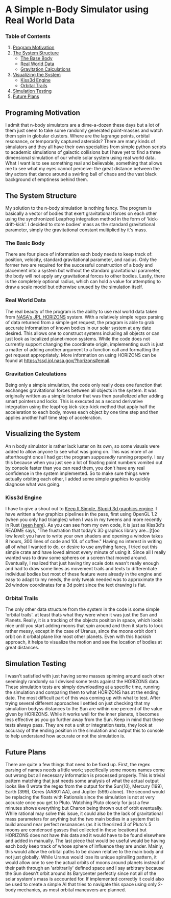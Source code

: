 # A Simple n-Body Simulator using Real World Data
### Table of Contents
1. [Program Motivation](#Program-Motivation)
2. [The System Structure](#The-System-Structure)
    - [The Base Body](#The-Basic-Body)
    - [Real World Data](#Real-World-Data)
    - [Gravitation Calculations](#Gravitation-Calculations)
4. [Visualizing the System](#Visualizing-the-System)
    - [Kiss3d Engine](#Kiss3d-Engine)
    - [Orbital Trails](#Orbital-Trails)
5. [Simulation Testing](#Simulation-Testing)
6. [Future Plans](#Future-Plans)
## Programing Motivation
I admit that n-body simulators are a dime-a-dozen these days but a lot of them just seem to take some randomly generated point-masses and watch them spin in globular clusters. Where are the lagrange points, orbital resonance, or temporarily captured asteroids? There are many kinds of simulators and they all have their own specialties from simple python scripts to academic simulations of galactic collisions but I have yet to find a three dimensional simulation of our whole solar system using real world data. What I want is to see something real and believable, something that allows me to see what my eyes cannot perceive: the great distance between the tiny actors that dance around a swirling ball of chaos and the vast black background of emptiness behind them.
## The System Structure
My solution to the n-body simulation is nothing fancy. The program is basically a vector of bodies that exert gravitational forces on each other using the synchronized Leapfrog integration method in the form of 'kick-drift-kick'. I decided to store bodies' mass as the standard gravitational parameter, simply the gravitational constant multiplied by it's mass.
### The Basic Body
There are four piece of information each body needs to keep track of: position, velocity, standard gravitational parameter, and radius. Only the former two are required for the successful construction of a body and placement into a system but without the standard gravitational parameter, the body will not apply any gravitational forces to other bodies. Lastly, there is the completely optional radius, which can hold a value for attempting to draw a scale model but otherwise unused by the simulation itself.
### Real World Data
The real beauty of the program is the ability to use real world data taken from [NASA's JPL HORIZONS](https://ssd.jpl.nasa.gov/horizons.cgi) system. With a relatively simple regex parsing of data returned from a simple get request, the program is able to grab accurate information of known bodies in our solar system at any date desired. This allows one to construct systems including all objects or can just look as localized planet-moon systems. While the code does not currently support changing the coordinate origin, implementing such is just a matter of adding another argument to a function call and formatting the get request appropriately. More information on using HORIZONS can be found at https://ssd.jpl.nasa.gov/?horizons#email.
### Gravitation Calculations
Being only a simple simulation, the code only really does one function that exchanges gravitational forces between all objects in the system. It was originally written as a simple iterator that was then parallelized after adding smart pointers and locks. This is executed as a second derivative integration using the leapfrog kick-step-kick method that apply half the acceleration to each body, moves each object  by one time step and then applies another half time step of acceleration.
##  Visualizing the System
An n body simulator is rather lack luster on its own, so some visuals were added to allow anyone to see what was going on. This was more of an afterthought once I had got the program *supposedly* running properly. I say this because when you just see a lot of floating point numbers vomited out by console faster than you can read them, you don't have any real confidence in the system implemented. So to make sure things were actually orbiting each other, I added some simple graphics to quickly diagnose what was going.
### Kiss3d Engine
I have to give a shout out to [Keep It Simple, Stupid 3d graphics engine](#https://github.com/sebcrozet/kiss3d). I have written a few graphics pipelines in the pass, first using OpenGL 1.2 (when you only had triangles) when I was in my tweens and more recently in Rust ([seen here](#https://github.com/caemanswartz/Rust-OpenGL-Pipeline)). As you can see from my own code, it is just as Kiss3d's README says, "The frustration that today’s 3D graphics library are...\[t\]oo low level: you have to write your own shaders and opening a window takes 8 hours, 300 lines of code and 10L of coffee." Having no interest in writing all of what I wanted to do, or desire to use anything fancy, I tried out this simple crate and have loved almost every minute of using it. Since all I really wanted was to draw some spheres on a screen that moved around. Eventually, I realized that just having tiny scale dots wasn't really enough and had to draw some lines as movement trails and texts to differentiate individual bodies but most of these feature were already in the engine and easy to adapt to my needs, the only tweak needed was to approximate the 2d window coordinates for a 3d point since the text drawing is flat.
### Orbital Trails
The only other data structure from the system in the code is some simple 'orbital trails'. at least thats what they were when it was just the Sun and Planets. Really, it is a tracking of the objects position in space, which looks nice until you start adding moons that spin around and then it starts to look rather messy, except in the case of Uranus, since the moons orbit don't orbit on it orbital plane like most other planets. Even with this hackish approach, it helps to visualize the motion and see the location of bodies at great distances.
## Simulation Testing
I wasn't satisfied with just having some masses spinning around each other seemingly randomly so I devised some tests against the HORIZONS data. These simulation tests are simply downloading at a specific time, running the simulation and comparing them to what HORIZONS has at the ending date. The most difficult part of this was coming up with what to test. After trying several different approaches I settled on just checking that my simulation bodyss distances to the Sun are within one percent of the value given by HORIZONS. While it works well for the inner planets, it becomes less effective as you go further away from the Sun. Keep in mind that these tests always pass. They are not a unit or integration tests, they look at accuracy of the ending position in the simulation and output this to console to help understand how accurate or not the simulation is.
## Future Plans
There are quite a few things that need to be fixed up. First, the regex parsing of names needs a little work; specifically some moons names come out wrong but all necessary information is processed properly. This is trivial pattern matching that just needs some analysis of what the actual output looks like (I wrote the regex from the output for the Sun(10), Mercury (199), Earth (399), Ceres (AA801 AA), and Jupiter (599) alone). The second would be replacing the floats with Rationals since the simulation is not at very accurate once you get to Pluto. Watching Pluto closely for just a few minutes shows everything but Charon being thrown out of orbit eventually. While rational may solve this issue, it could also be the lack of gravitational mass parameters for anything but the two main bodies in a system that is build around near perfect resonances (as it is theorized 3 of Pluto's 5 moons are condensed gasses that collected in these locations) but HORIZONS does not have this data and it would have to be found elsewhere and added in manually. The last piece that would be useful would be having each body keep track of whose sphere of influence they are under. Mainly, this would allow the orbital paths to be drawn relative to the main body and not just globally. While Uranus would lose its unique spiralling pattern, it would allow one to see the actual orbits of moons around planets instead of their path through an 'arbitrarily' defined space and I say arbitrary because the Sun doesn't orbit around its Barycenter perfectly since not all of the solar system's mass is accounted for. If implemented correctly it could also be used to create a simple AI that tries to navigate this space using only 2-body mechanics, as most orbital maneuvers are planned.